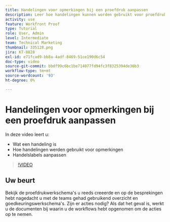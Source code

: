 ```yaml
---
title: Handelingen voor opmerkingen bij een proefdruk aanpassen
description: Leer hoe handelingen kunnen worden gebruikt voor proefdrukopmerkingen. Leer hoe u actielabels kunt instellen en aanpassen voor de proefdrukfuncties.
activity: use
feature: Workfront Proof
type: Tutorial
role: User, Admin
level: Intermediate
team: Technical Marketing
thumbnail: 335128.png
jira: KT-8828
exl-id: e71fcad9-bb8a-4adf-8469-51ce190d6c54
doc-type: video
source-git-commit: bbdf99c6bc1be714077fd94fc3f8325394de36b3
workflow-type: tm+mt
source-wordcount: '93'
ht-degree: 0%

---
```


# Handelingen voor opmerkingen bij een proefdruk aanpassen

In deze video leert u:

* Wat een handeling is
* Hoe handelingen werden gebruikt voor opmerkingen
* Handelslabels aanpassen

>[!VIDEO](https://video.tv.adobe.com/v/3432935/?quality=12&learn=on&enablevpops=1&captions=dut)

## Uw beurt

Bekijk de proefdrukwerkschema&#39;s u reeds creeerde en op de besprekingen hebt nagedacht u met de teams gehad gebruikend overzicht en goedkeuringswerkschema&#39;s. Zijn er acties nodig? Als dat het geval is, werkt u de documenten bij waarin u de workflows hebt opgenomen om de acties op te nemen.

